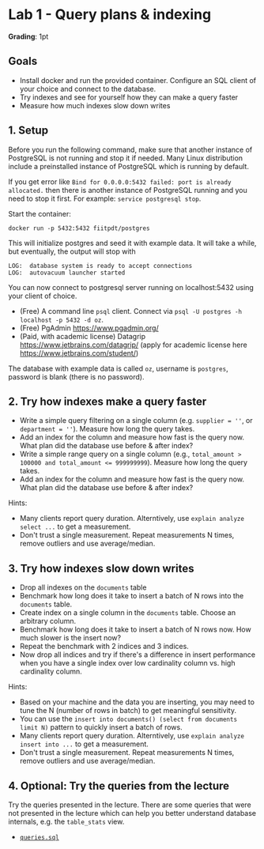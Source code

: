 # Lab 1 - Query plans & indexing

**Grading**: 1pt

## Goals

- Install docker and run the provided container. Configure an SQL client of your choice and connect to the database.
- Try indexes and see for yourself how they can make a query faster
- Measure how much indexes slow down writes

## 1. Setup

Before you run the following command, make sure that another instance of PostgreSQL is not running and stop it if needed. Many Linux distribution include a preinstalled instance of PostgreSQL which is running by default.

If you get error like `Bind for 0.0.0.0:5432 failed: port is already allocated.` then there is another instance of PostgreSQL running and you need to stop it first. For example: `service postgresql stop`.


Start the container:

````
docker run -p 5432:5432 fiitpdt/postgres
````

This will initialize postgres and seed it with example data. It will take a while, but eventually, the output will stop with

````
LOG:  database system is ready to accept connections
LOG:  autovacuum launcher started
````

You can now connect to postgresql server running on localhost:5432 using your client of choice.
- (Free) A command line `psql` client. Connect via `psql -U postgres -h localhost -p 5432 -d oz`.
- (Free) PgAdmin https://www.pgadmin.org/
- (Paid, with academic license) Datagrip https://www.jetbrains.com/datagrip/ (apply for academic license here https://www.jetbrains.com/student/)

The database with example data is called `oz`, username is `postgres`, password is blank (there is no password).

## 2. Try how indexes make a query faster

- Write a simple query filtering on a single column (e.g. `supplier = ''`, or `department = ''`). Measure how long the query takes.
- Add an index for the column and measure how fast is the query now. What plan did the database use before & after index?
- Write a simple range query on a single column (e.g., `total_amount > 100000 and total_amount <= 999999999`). Measure how long the query takes.
- Add an index for the column and measure how fast is the query now. What plan did the database use before & after index?

Hints:
- Many clients report query duration. Alterntively, use `explain analyze select ...` to get a measurement.
- Don't trust a single measurement. Repeat measurements N times, remove outliers and use average/median.

## 3. Try how indexes slow down writes

- Drop all indexes on the `documents` table
- Benchmark how long does it take to insert a batch of N rows into the `documents` table.
- Create index on a single column in the `documents` table. Choose an arbitrary column.
- Benchmark how long does it take to insert a batch of N rows now. How much slower is the insert now?
- Repeat the benchmark with 2 indices and 3 indices.
- Now drop all indices and try if there's a difference in insert performance when you have a single index over low cardinality column vs. high cardinality column.

Hints:
- Based on your machine and the data you are inserting, you may need to tune the N (number of rows in batch) to get meaningful sensitivity.
- You can use the `insert into documents() (select from documents limit N)` pattern to quickly insert a batch of rows.
- Many clients report query duration. Alterntively, use `explain analyze insert into ...` to get a measurement.
- Don't trust a single measurement. Repeat measurements N times, remove outliers and use average/median.

## 4. Optional: Try the queries from the lecture

Try the queries presented in the lecture. There are some queries that were not presented in the lecture which can help you better understand database internals, e.g. the `table_stats` view.

- [`queries.sql`](queries.sql)

